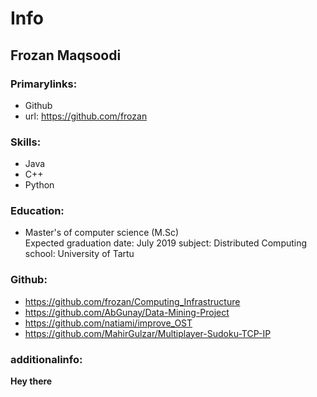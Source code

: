 # Info
## Frozan Maqsoodi

### Primarylinks:
- Github
- url: https://github.com/frozan

### Skills:
- Java
- C++
- Python

### Education:
- Master's of computer science (M.Sc) <br>
Expected graduation date: July 2019
subject: Distributed Computing
school: University of Tartu

### Github:
- https://github.com/frozan/Computing_Infrastructure
- https://github.com/AbGunay/Data-Mining-Project
- https://github.com/natiami/improve_OST
- https://github.com/MahirGulzar/Multiplayer-Sudoku-TCP-IP

### additionalinfo:
<strong>Hey there</strong>
